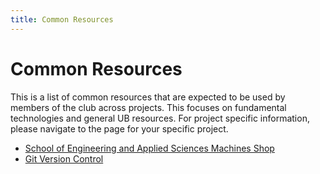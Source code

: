 ```yaml
---
title: Common Resources
---
```


# Common Resources

This is a list of common resources that are expected to be used by members of the club across projects. This  focuses on fundamental technologies and general UB resources. For project specific information, please navigate to the page for your specific project. 

- [School of Engineering and Applied Sciences Machines Shop](machine-shop.md)
- [Git Version Control](git-resources.md)